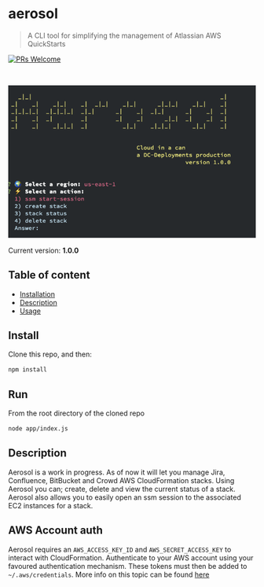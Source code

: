 # aerosol
> A CLI tool for simplifying the management of Atlassian AWS QuickStarts 
>
[![PRs Welcome](https://img.shields.io/badge/PRs-welcome-brightgreen.svg?style=flat-square)](contributing.md)

<br />
<p align="center">
  <img  src="documentation/images/aersol.png" />
</p>

Current version: **1.0.0**

## Table of content

 - [Installation](#install)
 - [Description](#description)
 - [Usage](#usage)

## Install
Clone this repo, and then:

```bash
npm install
```

## Run
From the root directory of the cloned repo

```bash
node app/index.js
``` 


## Description
Aerosol is a work in progress. As of now it will let you manage Jira, Confluence, BitBucket and Crowd AWS CloudFormation stacks. Using Aerosol you can; create, delete and view the current status of a stack. Aerosol also allows you to easily open an ssm session to the associated EC2 instances for a stack.

## AWS Account auth
Aerosol requires an `AWS_ACCESS_KEY_ID` and `AWS_SECRET_ACCESS_KEY` to interact with CloudFormation. Authenticate to your AWS account using your favoured authentication mechanism. These tokens must then be added to `~/.aws/credentials`. More info on this topic can be found [here](https://docs.aws.amazon.com/cli/latest/userguide/cli-configure-files.html)
